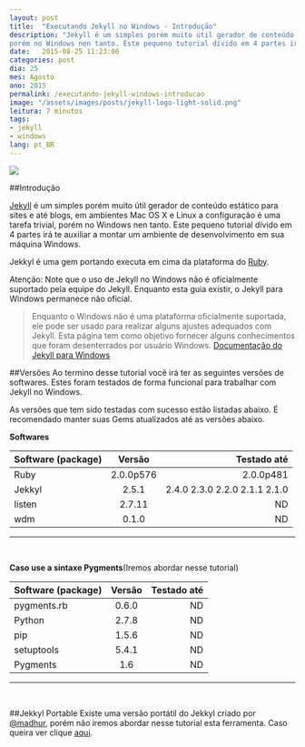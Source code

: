 ```yaml
---
layout: post
title:  "Executando Jekyll no Windows - Introdução"
description: "Jekyll é um simples porém muito útil gerador de conteúdo estático para sites e até blogs, em ambientes Mac OS X e Linux a configuração é uma tarefa trivial,
porém no Windows nen tanto. Este pequeno tutorial dívido em 4 partes irá te auxiliar a montar um ambiente de desenvolvimento em sua máquina Windows."
date:   2015-08-25 11:23:06
categories: post 
dia: 25
mes: Agosto
ano: 2015
permalink: /executando-jekyll-windows-introducao
image: "/assets/images/posts/jekyll-logo-light-solid.png"
leitura: 7 minutos
tags:
- jekyll
- windows
lang: pt_BR
---
```


<p class="thumbnaill-post-70">
	<img src="{{ site.url }}/assets/images/posts/jekyll-logo-light-solid.png"/>
</p> 
	
	

##Introdução

[Jekyll](http://jekyllrb.com/) é um simples porém muito útil gerador de conteúdo estático para sites e até blogs, em ambientes Mac OS X e Linux a configuração é uma tarefa trivial,
porém no Windows nen tanto. Este pequeno tutorial dívido em 4 partes irá te auxiliar a montar um ambiente de desenvolvimento em sua máquina Windows.

Jekkyl é uma gem portando executa em cima da plataforma do [Ruby](https://www.ruby-lang.org/pt/).

Atenção: Note que o uso de Jekyll no Windows não é oficialmente suportado pela equipe do Jekyll. Enquanto esta guia existir, o Jekyll para Windows permanece 
não oficial.

> Enquanto o Windows não é uma plataforma oficialmente suportada, ele pode ser usado para realizar alguns ajustes adequados com Jekyll. Esta página tem como
objetivo fornecer alguns conhecimentos que foram desenterrados por usuário Windows.
[Documentação do Jekyll para Windows](http://jekyllrb.com/docs/windows/)

##Versões
Ao termino desse tutorial você irá ter as seguintes versões de softwares. Estes foram testados de forma funcional para trabalhar com Jekyll no Windows.

As versões que tem sido testadas com sucesso estão listadas abaixo. É recomendado manter suas Gems atualizados até as versões abaixo.

**Softwares**

| Software (package)| Versão | Testado até |
| ------------- |:-------------: | -----: |
| Ruby | 2.0.0p576 | 2.0.0p481 |
| Jekkyl | 2.5.1 |  2.4.0 2.3.0 2.2.0 2.1.1 2.1.0 |
| listen | 2.7.11 | ND |
| wdm | 0.1.0 | ND |

***
<br/>

**Caso use a sintaxe Pygments**(Iremos abordar nesse tutorial)

| Software (package) | Versão |Testado até |
| ------------- |:-------------: | -----:|
| pygments.rb | 0.6.0 | ND |
| Python | 2.7.8 | ND |
| pip | 1.5.6 | ND |
| setuptools | 5.4.1 | ND |
| Pygments | 1.6 | ND |

***

<br/>

##Jekkyl Portable
Existe uma versão portátil do Jekkyl criado por [@madhur](https://github.com/madhur), porém não iremos abordar nesse tutorial esta ferramenta. Caso queira ver clique [aqui](https://github.com/madhur/PortableJekyll).

